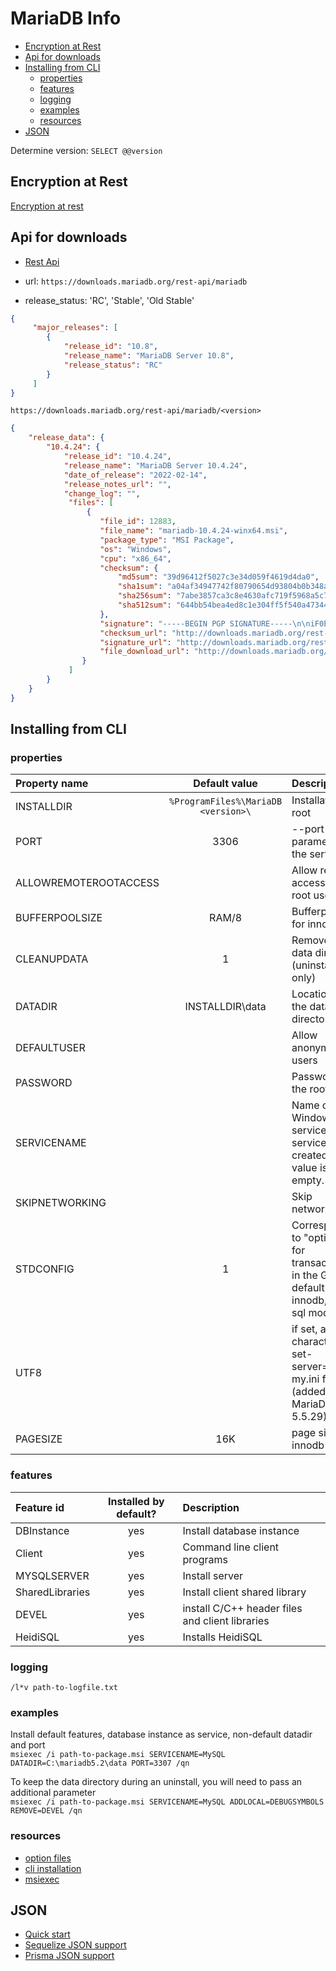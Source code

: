 # MariaDB Info


- [Encryption at Rest](#encryption-at-rest)
- [Api for downloads](#api-for-downloads)
- [Installing from CLI](#installing-from-cli)
  - [properties](#properties)
  - [features](#features)
  - [logging](#logging)
  - [examples](#examples)
  - [resources](#resources)
- [JSON](#json)



Determine version: `SELECT @@version`

## Encryption at Rest

[Encryption at rest](./maria-encryption-rest.md)


## Api for downloads

- [Rest Api](https://mariadb.org/downloads-rest-api/)

- url: `https://downloads.mariadb.org/rest-api/mariadb`
- release_status: 'RC', 'Stable', 'Old Stable'
```json
{
     "major_releases": [
        {
            "release_id": "10.8",
            "release_name": "MariaDB Server 10.8",
            "release_status": "RC"
        }
     ]
}
```

`https://downloads.mariadb.org/rest-api/mariadb/<version>`
```json
{
    "release_data": {
        "10.4.24": {
            "release_id": "10.4.24",
            "release_name": "MariaDB Server 10.4.24",
            "date_of_release": "2022-02-14",
            "release_notes_url": "",
            "change_log": "",
             "files": [
                 {
                    "file_id": 12883,
                    "file_name": "mariadb-10.4.24-winx64.msi",
                    "package_type": "MSI Package",
                    "os": "Windows",
                    "cpu": "x86_64",
                    "checksum": {
                        "md5sum": "39d96412f5027c3e34d059f4619d4da0",
                        "sha1sum": "a04af34947742f80790654d93804b0b348a66688",
                        "sha256sum": "7abe3857ca3c8e4630afc719f5968a5c7976b1f31d994ec7a09bc2cd5b4af740",
                        "sha512sum": "644bb54bea4ed8c1e304ff5f540a473447abbc8ea863e635af771a369e78877b84fe489e719fe4e5589757cec121859d46e311fe4b1f291c1281289133a006b8"
                    },
                    "signature": "-----BEGIN PGP SIGNATURE-----\n\niF0EABECAB0WIQQZk2nlQEvV/H0v5DvLywgqG7lD2wUCYgb3DAAKCRDLywgqG7lD\n21IbAKChtzEaFEX+fYpa4eLFQDxDKG8p/wCeIb49stiQ1dTVFf94fTTuGD4IS4c=\n=sjHr\n-----END PGP SIGNATURE-----\n",
                    "checksum_url": "http://downloads.mariadb.org/rest-api/mariadb/10.4.24/mariadb-10.4.24-winx64.msi/checksum/",
                    "signature_url": "http://downloads.mariadb.org/rest-api/mariadb/10.4.24/mariadb-10.4.24-winx64.msi/signature/",
                    "file_download_url": "http://downloads.mariadb.org/rest-api/mariadb/10.4.24/mariadb-10.4.24-winx64.msi"
                }
             ]
        }
    }
}
```



## Installing from CLI


### properties

| Property name         |            Default value            | Description                                                                                   |
| :-------------------- | :---------------------------------: | :-------------------------------------------------------------------------------------------- |
| INSTALLDIR            | `%ProgramFiles%\MariaDB <version>\` | Installation root                                                                             |
| PORT                  |                3306                 | --port parameter for the server                                                               |
| ALLOWREMOTEROOTACCESS |                                     | Allow remote access for root user                                                             |
| BUFFERPOOLSIZE        |                RAM/8                | Bufferpoolsize for innodb                                                                     |
| CLEANUPDATA           |                  1                  | Remove the data directory (uninstall only)                                                    |
| DATADIR               |           INSTALLDIR\data           | Location of the data directory                                                                |
| DEFAULTUSER           |                                     | Allow anonymous users                                                                         |
| PASSWORD              |                                     | Password of the root user                                                                     |
| SERVICENAME           |                                     | Name of the Windows service. A service is not created if this value is empty.                 |
| SKIPNETWORKING        |                                     | Skip networking                                                                               |
| STDCONFIG             |                  1                  | Corresponds to "optimize for transactions" in the GUI, default engine innodb, strict sql mode |
| UTF8                  |                                     | if set, adds character-set-server=utf8 to my.ini file (added in MariaDB 5.5.29)               |
| PAGESIZE              |                 16K                 | page size for innodb                                                                          |


### features

| Feature id      | Installed by default? | Description                                     |
| :-------------- | :-------------------: | :---------------------------------------------- |
| DBInstance      |          yes          | Install database instance                       |
| Client          |          yes          | Command line client programs                    |
| MYSQLSERVER     |          yes          | Install server                                  |
| SharedLibraries |          yes          | Install client shared library                   |
| DEVEL           |          yes          | install C/C++ header files and client libraries |
| HeidiSQL        |          yes          | Installs HeidiSQL                               |


### logging

`/l*v path-to-logfile.txt`

### examples

Install default features, database instance as service, non-default datadir and port <br>
`msiexec /i path-to-package.msi SERVICENAME=MySQL DATADIR=C:\mariadb5.2\data PORT=3307 /qn`

To keep the data directory during an uninstall, you will need to pass an additional parameter <br>
`msiexec /i path-to-package.msi SERVICENAME=MySQL ADDLOCAL=DEBUGSYMBOLS REMOVE=DEVEL /qn`

### resources

- [option files](https://mariadb.com/kb/en/configuring-mariadb-with-option-files/)
- [cli installation](https://mariadb.com/kb/en/installing-mariadb-msi-packages-on-windows/#silent-installation)
- [msiexec](https://docs.microsoft.com/en-us/windows-server/administration/windows-commands/msiexec)


## JSON

- [Quick start](https://mariadb.com/resources/blog/using-json-in-mariadb/)
- [Sequelize JSON support](https://sequelize.org/docs/v6/other-topics/other-data-types/#json--sqlite--mysql--mariadb-and-postgresql-only-)
- [Prisma JSON support](https://www.prisma.io/docs/concepts/components/prisma-client/working-with-fields/working-with-json-fields)
